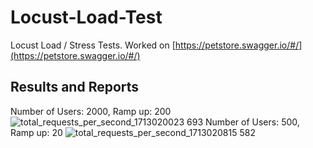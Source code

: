 # Locust-Load-Test
Locust Load / Stress Tests. Worked on [https://petstore.swagger.io/#/](https://petstore.swagger.io/#/)

## Results and Reports
Number of Users: 2000, Ramp up: 200 
![total_requests_per_second_1713020023 693](https://github.com/BerkeYrlmz/Locust-Load-Test/assets/80825298/bc450156-389a-4f57-8cb4-4d6c69cd47b2)
Number of Users: 500, Ramp up: 20
![total_requests_per_second_1713020815 582](https://github.com/BerkeYrlmz/Locust-Load-Test/assets/80825298/1fd60963-2ae4-4eea-9d8e-42dcd99ab0cf)





